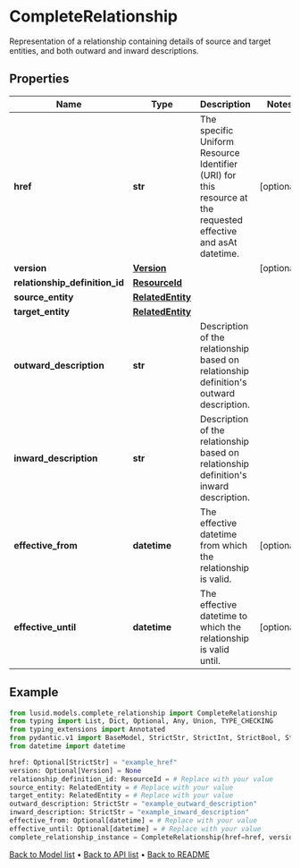 # CompleteRelationship

Representation of a relationship containing details of source and target entities, and both outward and inward descriptions.
## Properties
Name | Type | Description | Notes
------------ | ------------- | ------------- | -------------
**href** | **str** | The specific Uniform Resource Identifier (URI) for this resource at the requested effective and asAt datetime. | [optional] 
**version** | [**Version**](Version.md) |  | [optional] 
**relationship_definition_id** | [**ResourceId**](ResourceId.md) |  | 
**source_entity** | [**RelatedEntity**](RelatedEntity.md) |  | 
**target_entity** | [**RelatedEntity**](RelatedEntity.md) |  | 
**outward_description** | **str** | Description of the relationship based on relationship definition&#39;s outward description. | 
**inward_description** | **str** | Description of the relationship based on relationship definition&#39;s inward description. | 
**effective_from** | **datetime** | The effective datetime from which the relationship is valid. | [optional] 
**effective_until** | **datetime** | The effective datetime to which the relationship is valid until. | [optional] 
## Example

```python
from lusid.models.complete_relationship import CompleteRelationship
from typing import List, Dict, Optional, Any, Union, TYPE_CHECKING
from typing_extensions import Annotated
from pydantic.v1 import BaseModel, StrictStr, StrictInt, StrictBool, StrictFloat, StrictBytes, Field, validator, ValidationError, conlist, constr
from datetime import datetime

href: Optional[StrictStr] = "example_href"
version: Optional[Version] = None
relationship_definition_id: ResourceId = # Replace with your value
source_entity: RelatedEntity = # Replace with your value
target_entity: RelatedEntity = # Replace with your value
outward_description: StrictStr = "example_outward_description"
inward_description: StrictStr = "example_inward_description"
effective_from: Optional[datetime] = # Replace with your value
effective_until: Optional[datetime] = # Replace with your value
complete_relationship_instance = CompleteRelationship(href=href, version=version, relationship_definition_id=relationship_definition_id, source_entity=source_entity, target_entity=target_entity, outward_description=outward_description, inward_description=inward_description, effective_from=effective_from, effective_until=effective_until)

```

[Back to Model list](../README.md#documentation-for-models) &#8226; [Back to API list](../README.md#documentation-for-api-endpoints) &#8226; [Back to README](../README.md)

